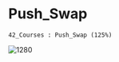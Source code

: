 # Push_Swap
```
42_Courses : Push_Swap (125%)
```

![1280](https://github.com/BEQSONA-cmd/Push_Swap/assets/133658192/9c1c5f63-f968-4cb4-a5be-7aee77f6ab6a)
